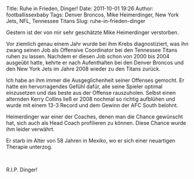 Title: Ruhe in Frieden, Dinger!
Date: 2011-10-01 19:26
Author: footballissexbaby
Tags: Denver Broncos, Mike Heimerdinger, New York Jets, NFL, Tennessee Titans
Slug: ruhe-in-frieden-dinger

Gestern ist der von mir sehr geschätzte Mike Heimerdinger verstorben.

Vor ziemlich genau einem Jahr wurde bei ihm Krebs diagnostiziert, was
ihn zwang seinen Job als Offensive Coordinator bei den Tennessee Titans
ruhen zu lassen. Nachdem er diesen Job schon von 2000 bis 2004 ausgeübt
hatte, kehrte er nach Aufenthalten bei den Denver Broncos und den New
York Jets im Jahre 2008 wieder zu den Titans zurück.

Ich habe an ihm immer die Ausgeglichenheit seiner Offenses gemocht. Er
hatte ein hervorragendes Gefühl dafür, alle seine Spieler optimal
einzusetzen und das beste aus der Offense rauszuholen. Selbst einen
alternden Kerry Collins ließ er 2008 nochmal so richtig aufblühen und
wurde mit einem 13-3 Record und dem Gewinn der AFC South belohnt.

Heimerdinger war einer der Coaches, denen man die Chance gewünscht hat,
sich auch als Head Coach profilieren zu können. Diese Chance wurde ihm
leider verwährt.

Er starb im Alter von 58 Jahren in Mexiko, wo er sich einer neuartigen
Therapie unterzog.

 

R.I.P. Dinger!
